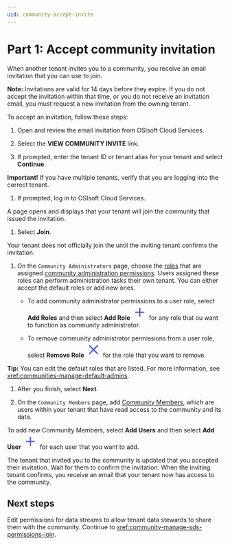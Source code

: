 ```yaml
---
uid: community-accept-invite
---
```


# Part 1: Accept community invitation

When another tenant invites you to a community, you receive an email invitation that you can use to join. 

**Note:** Invitations are valid for 14 days before they expire. If you do not accept the invitation within that time, or you do not receive an invitation email, you must request a new invitation from the owning tenant.

To accept an invitation, follow these steps:

1. Open and review the email invitation from OSIsoft Cloud Services.

1. Select the **VIEW COMMUNITY INVITE** link.

1. If prompted, enter the tenant ID or tenant alias for your tenant and select **Continue**.

  **Important!** If you have multiple tenants, verify that you are logging into the correct tenant.

1. If prompted, log in to OSIsoft Cloud Services.

  A page opens and displays that your tenant will join the community that issued the invitation.

1. Select **Join**.

  Your tenant does not officially join the until the inviting tenant confirms the invitation.

1. On the `Community Administrators` page, choose the [roles](xref:ccRoles) that are assigned [community administration permissions](xref:community-community-roles#community-administrators). Users assigned these roles can perform administration tasks their own tenant. You can either accept the default roles or add new ones. 
   
   - To add community administrator permissions to a user role, select **Add Roles** and then select **Add Role** ![add role](../_icons/plus-thick-alt.svg) for any role that ou want to function as community administrator.
    
   - To remove community administrator permissions from a user role, select **Remove Role** ![remove role](../_icons/remove-object.svg) for the role that you want to remove. 
  
  **Tip:** You can edit the default roles that are listed. For more information, see <xref:communities-manage-default-admins>.

1. After you finish, select **Next**.

1. On the `Community Members` page, add [Community Members](xref:community-community-roles#community-member), which are users within your tenant that have read access to the community and its data.
    
  To add new Community Members, select **Add Users** and then select **Add User** ![add user](../_icons/plus-thick-alt.svg) for each user that you want to add.

The tenant that invited you to the community is updated that you accepted their invitation. Wait for them to confirm the invitation. When the inviting tenant confirms, you receive an email that your tenant now has access to the community.

## Next steps

Edit permissions for data streams to allow tenant data stewards to share them with the community. Continue to <xref:community-manage-sds-permissions-join>.
